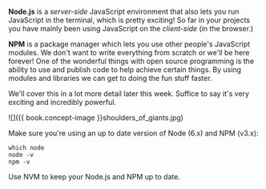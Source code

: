 **Node.js** is a _server-side_ JavaScript environment that also lets you run JavaScript in the terminal, which is pretty exciting! So far in your projects you have mainly been using JavaScript on the _client-side_ (in the browser.)

**NPM** is a package manager which lets you use other people's JavaScript modules. We don't want to write everything from scratch or we'll be here forever! One of the wonderful things with open source programming is the ability to use and publish code to help achieve certain things. By using modules and libraries we can get to doing the fun stuff faster.

We'll cover this in a lot more detail later this week. Suffice to say it's very exciting and incredibly powerful.

![]({{ book.concept-image }}shoulders_of_giants.jpg)

Make sure you're using an up to date version of Node (6.x) and NPM (v3.x):

```
which node
node -v
npm -v
```

Use NVM to keep your Node.js and NPM up to date.

